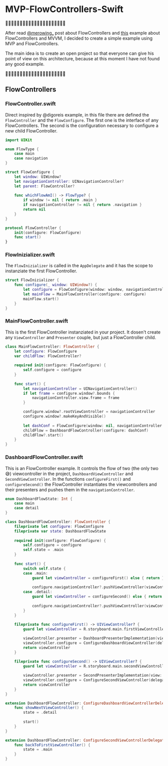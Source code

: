 # MVP-FlowControllers-Swift

🚧🚧🚧🚧🚧🚧🚧🚧🚧🚧🚧🚧🚧🚧🚧🚧🚧🚧🚧🚧🚧

After read [@merowing_](https://twitter.com/merowing_) post about FlowControllers and [this](https://github.com/digoreis/ExampleMVVMFlow) example about FlowControllers and MVVM, I decided to create a simple example using MVP and FlowControllers.

The main idea is to create an open project so that everyone can give his point of view on this architecture, because at this moment I have not found any good example.

🚧🚧🚧🚧🚧🚧🚧🚧🚧🚧🚧🚧🚧🚧🚧🚧🚧🚧🚧🚧🚧

## FlowControllers

### FlowController.swift

Direct inspired by @digoreis example, in this file there are defined the `FlowController` and the `FlowConfigure`.
The first one is the interface of any FlowControllers. The second is the configuration necessary to configure a new child FlowController.

```swift
import UIKit

enum FlowType {
    case main
    case navigation
}

struct FlowConfigure {
    let window: UIWindow?
    let navigationController: UINavigationController?
    let parent: FlowController?
    
    func whichFlowAmI() -> FlowType? {
        if window != nil { return .main }
        if navigationController != nil { return .navigation }
        return nil
    }
}

protocol FlowController {
    init(configure: FlowConfigure)
    func start()
}
```

### FlowInizializer.swift

The `FlowInizializer` is called in the `AppDelegate` and it has the scope to instanziate the first FlowController.

```swift
struct FlowInizializer {
    func configure(_ window: UIWindow?) {
        let configure = FlowConfigure(window: window, navigationController: nil, parent: nil)
        let mainFlow = MainFlowController(configure: configure)
        mainFlow.start()
    }
}
```

### MainFlowController.swift

This is the first FlowController instanziated in your project. It dosen't create any `ViewController` and `Presenter` couple, but just a FlowController child.

```swift
class MainFlowController: FlowController {
    let configure: FlowConfigure
    var childFlow: FlowController?
    
    required init(configure: FlowConfigure) {
        self.configure = configure
    }
    
    func start() {
        let navigationController = UINavigationController()
        if let frame = configure.window?.bounds {
            navigationController.view.frame = frame
        }

        configure.window?.rootViewController = navigationController
        configure.window?.makeKeyAndVisible()
        
        let dashConf = FlowConfigure(window: nil, navigationController: navigationController, parent: self)
        childFlow = DashboardFlowController(configure: dashConf)
        childFlow?.start()
    }
}
```

### DashboardFlowController.swift

This is an FlowController example. It controls the flow of two (the only two 😅) viewcontroller in the project, `DashboardViewController` and `SecondViewController`. 
In the functions `configureFirst()` and `configureSecond()` the FlowController instantiates the viewcontrollers and their presenters and pushes them in the `navigationController`. 

```swift
enum DashboardFlowState: Int {
    case main
    case detail
}

class DashboardFlowController: FlowController {
    fileprivate let configure: FlowConfigure
    fileprivate var state: DashboardFlowState
    
    required init(configure: FlowConfigure) {
        self.configure = configure
        self.state = .main
    }
    
    func start() {
        switch self.state {
        case .main:
            guard let viewController = configureFirst() else { return }
            
            configure.navigationController?.pushViewController(viewController, animated: true)
        case .detail:
            guard let viewController = configureSecond() else { return }
            
            configure.navigationController?.pushViewController(viewController, animated: true)
        }
    }
    
    fileprivate func configureFirst() -> UIViewController? {
        guard let viewController = R.storyboard.main.firstViewController() else { return nil }

        viewController.presenter = DashboardPresenterImplementation(view: viewController)
        viewController.configure = ConfigureDashboardViewController(delegate: self)
        return viewController
    }
    
    fileprivate func configureSecond() -> UIViewController? {
        guard let viewController = R.storyboard.main.secondViewController() else { return nil }

        viewController.presenter = SecondPresenterImplementation(view: viewController)
        viewController.configure = ConfigureSecondViewController(delegate: self)
        return viewController
    }
}

extension DashboardFlowController: ConfigureDashboardViewControllerDelegate {
    func showNextViewController() {
        state = .detail
        
        start()
    }
}

extension DashboardFlowController: ConfigureSecondViewControllerDelegate {
    func backToFirstViewController() {
        state = .main
    }
}
```
